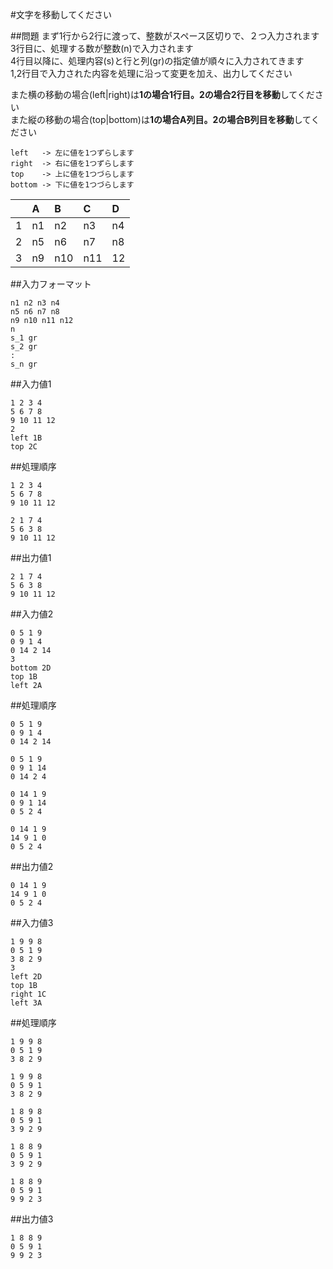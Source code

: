 #文字を移動してください

##問題
まず1行から2行に渡って、整数がスペース区切りで、２つ入力されます  
3行目に、処理する数が整数(n)で入力されます  
4行目以降に、処理内容(s)と行と列(gr)の指定値が順々に入力されてきます  
1,2行目で入力された内容を処理に沿って変更を加え、出力してください

また横の移動の場合(left|right)は**1の場合1行目。2の場合2行目を移動**してください  
また縦の移動の場合(top|bottom)は**1の場合A列目。2の場合B列目を移動**してください  

~~~
left   -> 左に値を1つずらします
right  -> 右に値を1つずらします
top    -> 上に値を1つづらします
bottom -> 下に値を1つづらします
~~~

||A|B|C|D|
|:--|:--|:--|:--|:--|
|1|n1|n2|n3|n4|
|2|n5|n6|n7|n8|
|3|n9|n10|n11|12|

##入力フォーマット

~~~
n1 n2 n3 n4
n5 n6 n7 n8
n9 n10 n11 n12
n
s_1 gr
s_2 gr
:
s_n gr
~~~

##入力値1

~~~
1 2 3 4
5 6 7 8
9 10 11 12
2
left 1B
top 2C
~~~


##処理順序

~~~
1 2 3 4
5 6 7 8
9 10 11 12

2 1 7 4
5 6 3 8
9 10 11 12
~~~

##出力値1

~~~
2 1 7 4
5 6 3 8
9 10 11 12
~~~

##入力値2

~~~
0 5 1 9
0 9 1 4
0 14 2 14
3
bottom 2D
top 1B
left 2A
~~~

##処理順序

~~~
0 5 1 9
0 9 1 4
0 14 2 14

0 5 1 9
0 9 1 14
0 14 2 4

0 14 1 9
0 9 1 14
0 5 2 4

0 14 1 9
14 9 1 0
0 5 2 4
~~~

##出力値2

~~~
0 14 1 9
14 9 1 0
0 5 2 4
~~~

##入力値3

~~~
1 9 9 8
0 5 1 9
3 8 2 9
3
left 2D
top 1B
right 1C
left 3A
~~~

##処理順序

~~~
1 9 9 8
0 5 1 9
3 8 2 9

1 9 9 8
0 5 9 1
3 8 2 9

1 8 9 8
0 5 9 1
3 9 2 9

1 8 8 9
0 5 9 1
3 9 2 9

1 8 8 9
0 5 9 1
9 9 2 3
~~~

##出力値3

~~~
1 8 8 9
0 5 9 1
9 9 2 3
~~~
